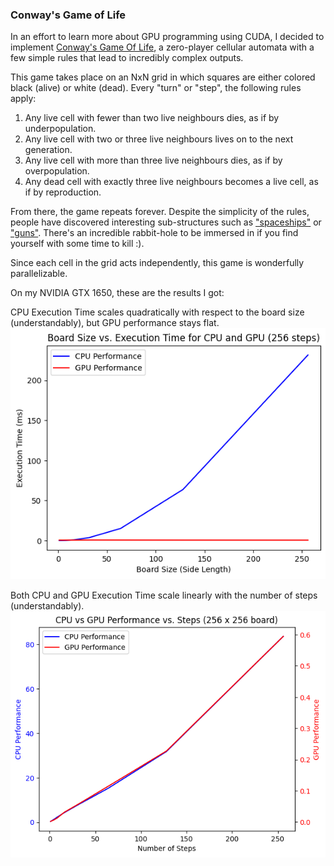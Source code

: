 ### Conway's Game of Life

In an effort to learn more about GPU programming using CUDA, I decided to implement [Conway's Game Of Life](https://en.wikipedia.org/wiki/Conway%27s_Game_of_Life), a zero-player cellular automata with a few simple rules that lead to incredibly complex outputs.

This game takes place on an NxN grid in which squares are either colored black (alive) or white (dead). Every "turn" or "step", the following rules apply:

1. Any live cell with fewer than two live neighbours dies, as if by underpopulation.
2. Any live cell with two or three live neighbours lives on to the next generation.
3. Any live cell with more than three live neighbours dies, as if by overpopulation.
4. Any dead cell with exactly three live neighbours becomes a live cell, as if by reproduction.


From there, the game repeats forever. Despite the simplicity of the rules, people have discovered interesting sub-structures such as ["spaceships"](https://conwaylife.com/wiki/spaceship) or ["guns"](https://conwaylife.com/wiki/gun). There's an incredible rabbit-hole to be immersed in if you find yourself with some time to kill :).

Since each cell in the grid acts independently, this game is wonderfully parallelizable.

On my NVIDIA GTX 1650, these are the results I got:

CPU Execution Time scales quadratically with respect to the board size (understandably), but GPU performance stays flat.
![Board Size vs. Execution Time](figures/perf_vs_board_size.png)

Both CPU and GPU Execution Time scale linearly with the number of steps (understandably).
![Number of Steps vs. Execution Time](figures/perf_vs_steps.png)